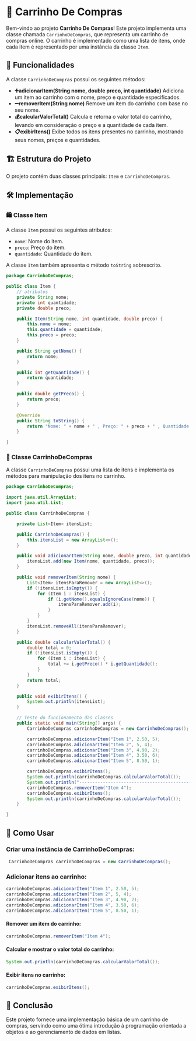 # 🛒 Carrinho De Compras

Bem-vindo ao projeto **Carrinho De Compras**! Este projeto implementa uma classe chamada `CarrinhoDeCompras`, que representa um carrinho de compras online. O carrinho é implementado como uma lista de itens, onde cada item é representado por uma instância da classe `Item`.

## 🌟 Funcionalidades

A classe `CarrinhoDeCompras` possui os seguintes métodos:

- **➕adicionarItem(String nome, double preco, int quantidade)** Adiciona um item ao carrinho com o nome, preço e quantidade especificados.
- **➖removerItem(String nome)** Remove um item do carrinho com base no seu nome.
- **💰calcularValorTotal()** Calcula e retorna o valor total do carrinho, levando em consideração o preço e a quantidade de cada item.
- **📋exibirItens()** Exibe todos os itens presentes no carrinho, mostrando seus nomes, preços e quantidades.

## 🏗️  Estrutura do Projeto

O projeto contém duas classes principais: `Item` e `CarrinhoDeCompras`.


## 🛠️ Implementação

### 🛍️ Classe Item

A classe `Item` possui os seguintes atributos:
- `nome`: Nome do item.
- `preco`: Preço do item.
- `quantidade`: Quantidade do item. 

A classe `Item` também apresenta o método `toString` sobrescrito.

```java
package CarrinhoDeCompras;

public class Item {
    // atributos
    private String nome;
    private int quantidade;
    private double preco;

    public Item(String nome, int quantidade, double preco) {
        this.nome = nome;
        this.quantidade = quantidade;
        this.preco = preco;
    }

    public String getNome() {
        return nome;
    }

    public int getQuantidade() {
        return quantidade;
    }

    public double getPreco() {
        return preco;
    }

    @Override
    public String toString() {
        return "Nome: " + nome + " , Preço: " + preco + " , Quantidade: " + quantidade + "\n";
    }

}
```
### 🛒 Classe CarrinhoDeCompras

A classe `CarrinhoDeCompras` possui uma lista de itens e implementa os métodos para manipulação dos itens no carrinho.

```java
package CarrinhoDeCompras;

import java.util.ArrayList;
import java.util.List;

public class CarrinhoDeCompras {

    private List<Item> itensList;

    public CarrinhoDeCompras() {
        this.itensList = new ArrayList<>();
    }

    public void adicionarItem(String nome, double preco, int quantidade) {
        itensList.add(new Item(nome, quantidade, preco));
    }

    public void removerItem(String nome) {
        List<Item> itensParaRemover = new ArrayList<>();
        if (!itensList.isEmpty()) {
            for (Item i : itensList) {
                if (i.getNome().equalsIgnoreCase(nome)) {
                    itensParaRemover.add(i);
                }
            }
        }
        itensList.removeAll(itensParaRemover);
    }

    public double calcularValorTotal() {
        double total = 0;
        if (!itensList.isEmpty()) {
            for (Item i : itensList) {
                total += i.getPreco() * i.getQuantidade();
            }
        }
        return total;
    }

    public void exibirItens() {
        System.out.println(itensList);
    }

    // Teste do funcionamento das classes
    public static void main(String[] args) {
        CarrinhoDeCompras carrinhoDeCompras = new CarrinhoDeCompras();

        carrinhoDeCompras.adicionarItem("Item 1", 2.50, 5);
        carrinhoDeCompras.adicionarItem("Item 2", 5, 4);
        carrinhoDeCompras.adicionarItem("Item 3", 4.90, 2);
        carrinhoDeCompras.adicionarItem("Item 4", 3.50, 6);
        carrinhoDeCompras.adicionarItem("Item 5", 8.50, 1);

        carrinhoDeCompras.exibirItens();
        System.out.println(carrinhoDeCompras.calcularValorTotal());
        System.out.println("---------------------------------------------------");
        carrinhoDeCompras.removerItem("Item 4");
        carrinhoDeCompras.exibirItens();
        System.out.println(carrinhoDeCompras.calcularValorTotal());
    }

}

```

## 🚀 Como Usar 

### Criar uma instância de CarrinhoDeCompras:
```java
 CarrinhoDeCompras carrinhoDeCompras = new CarrinhoDeCompras();
```

### Adicionar itens ao carrinho:
```java
carrinhoDeCompras.adicionarItem("Item 1", 2.50, 5);
carrinhoDeCompras.adicionarItem("Item 2", 5, 4);
carrinhoDeCompras.adicionarItem("Item 3", 4.90, 2);
carrinhoDeCompras.adicionarItem("Item 4", 3.50, 6);
carrinhoDeCompras.adicionarItem("Item 5", 8.50, 1);
```


#### Remover um item do carrinho:

```java
carrinhoDeCompras.removerItem("Item 4");
```

#### Calcular e mostrar o valor total do carrinho:

```java
System.out.println(carrinhoDeCompras.calcularValorTotal());
```

#### Exibir itens no carrinho:

```java
carrinhoDeCompras.exibirItens();
```

## 🏁 Conclusão

Este projeto fornece uma implementação básica de um carrinho de compras, servindo como uma ótima introdução à programação orientada a objetos e ao gerenciamento de dados em listas.
